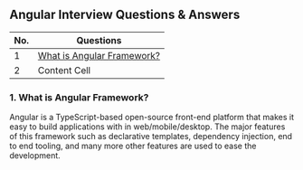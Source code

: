 ## Angular Interview Questions & Answers

| No.| Questions    |
| -------------    | ------------- |
| 1  | [What is Angular Framework?](#What_is_Angular_Framework)  |
| 2  | Content Cell  |

### 1. What is Angular Framework?
Angular is a TypeScript-based open-source front-end platform that makes it easy to build applications with in web/mobile/desktop. The major features of this framework such as declarative templates, dependency injection, end to end tooling, and many more other features are used to ease the development.


